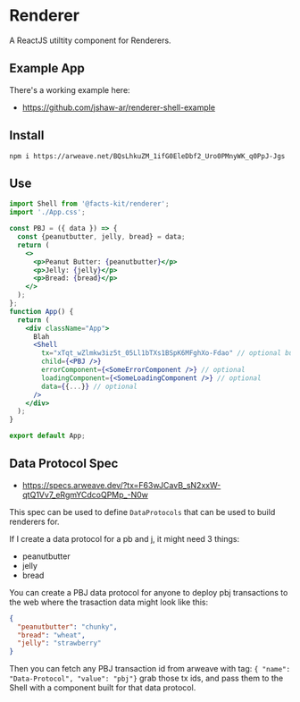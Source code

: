 # Renderer

A ReactJS utiltity component for Renderers.


## Example App

There's a working example here:

- https://github.com/jshaw-ar/renderer-shell-example

## Install

`npm i https://arweave.net/BQsLhkuZM_1ifG0EleDbf2_Uro0PMnyWK_q0PpJ-Jgs`

## Use

```jsx
import Shell from '@facts-kit/renderer';
import './App.css';

const PBJ = ({ data }) => {
  const {peanutbutter, jelly, bread} = data;
  return (
    <>
      <p>Peanut Butter: {peanutbutter}</p>
      <p>Jelly: {jelly}</p>
      <p>Bread: {bread}</p>
    </>
  );
};
function App() {
  return (
    <div className="App">
      Blah
      <Shell
        tx="xTqt_wZlmkw3iz5t_05Ll1bTXs1BSpK6MFghXo-Fdao" // optional but you need it if you dont pass data
        child={<PBJ />}
        errorComponent={<SomeErrorComponent />} // optional
        loadingComponent={<SomeLoadingComponent />} // optional
        data={{...}} // optional
      />
    </div>
  );
}

export default App;

```

## Data Protocol Spec

- https://specs.arweave.dev/?tx=F63wJCavB_sN2xxW-qtQ1Vv7_eRgmYCdcoQPMp_-N0w

This spec can be used to define `DataProtocols` that can be used to build renderers for.

If I create a data protocol for a pb and j, it might need 3 things:

- peanutbutter
- jelly
- bread

You can create a PBJ data protocol for anyone to deploy pbj transactions to the web where the trasaction data might look like this: 

```json
{
  "peanutbutter": "chunky",
  "bread": "wheat",
  "jelly": "strawberry"
}
```

Then you can fetch any PBJ transaction id from arweave with tag: `{ "name": "Data-Protocol", "value": "pbj"}` grab those tx ids, and pass them to the Shell with a component built for that data protocol.


